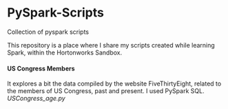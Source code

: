 # PySpark-Scripts

Collection of pyspark scripts

This repository is a place where I share my scripts created while learning Spark, within the Hortonworks Sandbox.

<h4>US Congress Members</h4>
It explores a bit the data compiled by the website FiveThirtyEight, related to the members of US Congress, past and present. I used PySpark SQL.
<br>
<i>USCongress_age.py</i>
